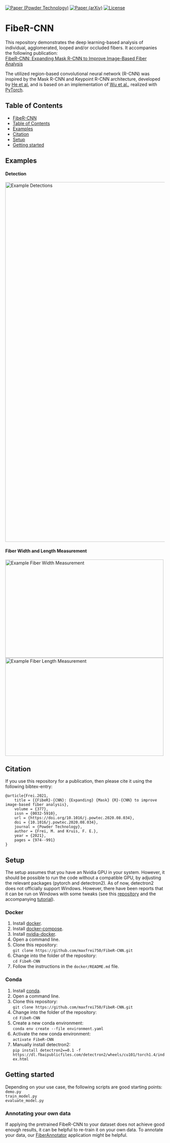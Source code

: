 [![Paper (Powder Technology)](https://img.shields.io/badge/DOI-10.1016/j.powtec.2020.08.034-blue.svg)](https://doi.org/10.1016/j.powtec.2020.08.034)
[![Paper (arXiv)](https://img.shields.io/badge/arXiv-2006.04552-b31b1b.svg)](https://arxiv.org/abs/2006.04552)
[![License](https://img.shields.io/github/license/maxfrei750/FibeR-CNN.svg)](https://github.com/maxfrei750/FibeR-CNN/blob/master/LICENSE) 

# FibeR-CNN

This repository demonstrates the deep learning-based analysis of individual, agglomerated, looped and/or occluded fibers. It 
accompanies the following publication:  
[FibeR-CNN: Expanding Mask R-CNN to Improve Image-Based Fiber Analysis](https://doi.org/10.1016/j.powtec.2020.08.034)

The utilized region-based convolutional neural network (R-CNN) was inspired by the Mask R-CNN  and Keypoint R-CNN 
architecture, developed by [He et al.](https://arxiv.org/abs/1703.06870) and is based on an implementation of 
[Wu et al.](https://github.com/facebookresearch/detectron2), realized with [PyTorch](https://pytorch.org/).

## Table of Contents
   * [FibeR-CNN](#FibeR-CNN)
   * [Table of Contents](#table-of-contents)
   * [Examples](#examples)
   * [Citation](#citation)
   * [Setup](#setup)
   * [Getting started](#getting-started)

## Examples 
#### Detection
<img src="assets/example_detections.jpg" alt="Example Detections" width="1000" height="1136"/> 

#### Fiber Width and Length Measurement
<img src="assets/fiber_width.png" alt="Example Fiber Width Measurement" width="500" height="310"/>

<img src="assets/fiber_length.png" alt="Example Fiber Length Measurement" width="500" height="310"/>

## Citation
If you use this repository for a publication, then please cite it using the following bibtex-entry:
```
@article{Frei.2021,
	title = {{FibeR}-{CNN}: {Expanding} {Mask} {R}-{CNN} to improve image-based fiber analysis},
	volume = {377},
	issn = {0032-5910},
	url = {https://doi.org/10.1016/j.powtec.2020.08.034},
	doi = {10.1016/j.powtec.2020.08.034},
	journal = {Powder Technology},
	author = {Frei, M. and Kruis, F. E.},
	year = {2021},
	pages = {974--991}
}
```

## Setup

The setup assumes that you have an Nvidia GPU in your system. However, it should be possible to run the code without a 
compatible GPU, by adjusting the relevant packages (pytorch and detectron2). As of now, detectron2 does not officially 
support Windows. However, there have been reports that it can be run on Windows with some tweaks (see this
[repository](https://github.com/ivanpp/detectron2) and  the accompanying 
[tutorial](https://ivanpp.cc/detectron2-walkthrough-windows/)).

### Docker
1. Install [docker](https://docs.docker.com/engine/install/).
2. Install [docker-compose](https://docs.docker.com/compose/install/).
3. Install [nvidia-docker](https://github.com/NVIDIA/nvidia-docker/).
4. Open a command line.
5. Clone this repository:  
   `git clone https://github.com/maxfrei750/FibeR-CNN.git`
6. Change into the folder of the repository:  
   `cd FibeR-CNN`
7. Follow the instructions in the `docker/README.md` file.

### Conda
1. Install [conda](https://conda.io/en/latest/miniconda.html).
2. Open a command line.
3. Clone this repository:  
   `git clone https://github.com/maxfrei750/FibeR-CNN.git`
4. Change into the folder of the repository:  
   `cd FibeR-CNN`
5. Create a new conda environment:  
   `conda env create --file environment.yaml`
6. Activate the new conda environment:  
   `activate FibeR-CNN`
7. Manually install detectron2:  
   `pip install detectron2==0.1 -f https://dl.fbaipublicfiles.com/detectron2/wheels/cu101/torch1.4/index.html`

## Getting started
Depending on your use case, the following scripts are good starting points:  
    `demo.py`  
    `train_model.py`  
    `evaluate_model.py`  
    
### Annotating your own data
If applying the pretrained FibeR-CNN to your dataset does not achieve good enough results, it can be helpful to re-train it on your own data. To annotate your data, our [FiberAnnotator](https://github.com/maxfrei750/FiberAnnotator) application might be helpful.
